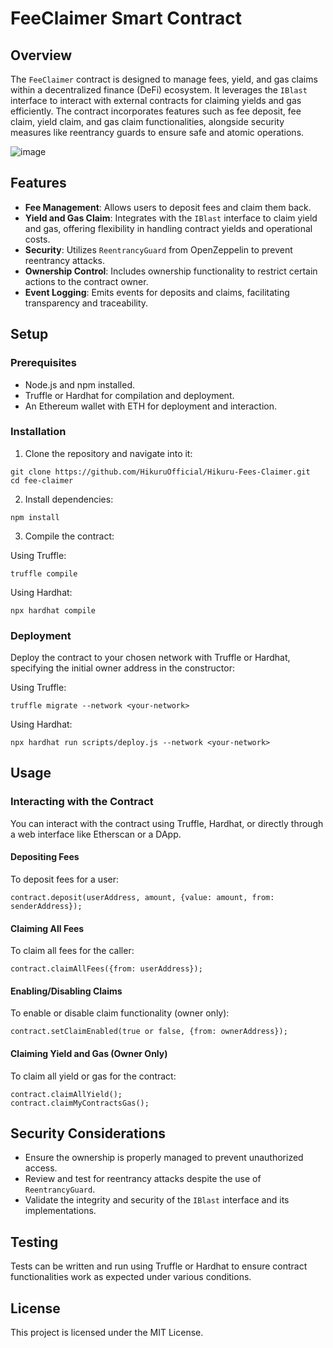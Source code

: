 # FeeClaimer Smart Contract

## Overview

The `FeeClaimer` contract is designed to manage fees, yield, and gas claims within a decentralized finance (DeFi) ecosystem. It leverages the `IBlast` interface to interact with external contracts for claiming yields and gas efficiently. The contract incorporates features such as fee deposit, fee claim, yield claim, and gas claim functionalities, alongside security measures like reentrancy guards to ensure safe and atomic operations.


![image](https://github.com/HikuruOfficial/Hikuru-Fees-Claimer/assets/132744928/edd90011-78ae-47b8-9ab7-13d0e623d6d0)

## Features

- **Fee Management**: Allows users to deposit fees and claim them back.
- **Yield and Gas Claim**: Integrates with the `IBlast` interface to claim yield and gas, offering flexibility in handling contract yields and operational costs.
- **Security**: Utilizes `ReentrancyGuard` from OpenZeppelin to prevent reentrancy attacks.
- **Ownership Control**: Includes ownership functionality to restrict certain actions to the contract owner.
- **Event Logging**: Emits events for deposits and claims, facilitating transparency and traceability.

## Setup

### Prerequisites

- Node.js and npm installed.
- Truffle or Hardhat for compilation and deployment.
- An Ethereum wallet with ETH for deployment and interaction.

### Installation

1. Clone the repository and navigate into it:


```shell
git clone https://github.com/HikuruOfficial/Hikuru-Fees-Claimer.git
cd fee-claimer
```

2. Install dependencies:

```shell
npm install
```

3. Compile the contract:

Using Truffle:

```shell
truffle compile
```

Using Hardhat:

```shell
npx hardhat compile
```

### Deployment

Deploy the contract to your chosen network with Truffle or Hardhat, specifying the initial owner address in the constructor:

Using Truffle:

```shell
truffle migrate --network <your-network>
```

Using Hardhat:

```shell
npx hardhat run scripts/deploy.js --network <your-network>
```

## Usage

### Interacting with the Contract

You can interact with the contract using Truffle, Hardhat, or directly through a web interface like Etherscan or a DApp.

#### Depositing Fees

To deposit fees for a user:

```solidity
contract.deposit(userAddress, amount, {value: amount, from: senderAddress});
```

#### Claiming All Fees


To claim all fees for the caller:

```solidity
contract.claimAllFees({from: userAddress});
```

#### Enabling/Disabling Claims

To enable or disable claim functionality (owner only):

```solidity
contract.setClaimEnabled(true or false, {from: ownerAddress});
```

#### Claiming Yield and Gas (Owner Only)

To claim all yield or gas for the contract:

```solidity
contract.claimAllYield();
contract.claimMyContractsGas();
```

## Security Considerations

- Ensure the ownership is properly managed to prevent unauthorized access.
- Review and test for reentrancy attacks despite the use of `ReentrancyGuard`.
- Validate the integrity and security of the `IBlast` interface and its implementations.

## Testing

Tests can be written and run using Truffle or Hardhat to ensure contract functionalities work as expected under various conditions.

## License

This project is licensed under the MIT License.
